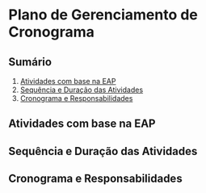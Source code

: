 # Plano de Gerenciamento de Cronograma

## Sumário
1. [Atividades com base na EAP](#atv)
2. [Sequência e Duração das Atividades](#seq)
3. [Cronograma e Responsabilidades](#crono)

<div id='atv' />

## Atividades com base na EAP

<div id='seq' />

## Sequência e Duração das Atividades

<div id='crono' />
 
## Cronograma e Responsabilidades